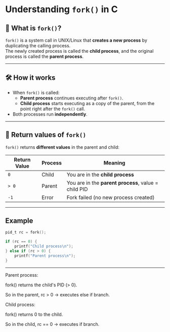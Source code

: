 # Understanding `fork()` in C

## 📌 What is `fork()`?
`fork()` is a system call in UNIX/Linux that **creates a new process** by duplicating the calling process.  
The newly created process is called the **child process**, and the original process is called the **parent process**.

---

## 🛠 How it works
- When `fork()` is called:
  - **Parent process** continues executing after `fork()`.
  - **Child process** starts executing as a copy of the parent, from the point right after the `fork()` call.
- Both processes run **independently**.

---

## 🔄 Return values of `fork()`
`fork()` returns **different values** in the parent and child:

| Return Value | Process       | Meaning                                           |
|--------------|--------------|---------------------------------------------------|
| `0`          | Child        | You are in the **child process**                  |
| `> 0`        | Parent       | You are in the **parent process**, value = child PID |
| `-1`         | Error        | Fork failed (no new process created)               |

---
## Example
```C
pid_t rc = fork();

if (rc == 0) {
    printf("Child process\n");
} else if (rc > 0) {
    printf("Parent process\n");
}
```
---
Parent process:

fork() returns the child's PID (> 0).

So in the parent, rc > 0 → executes else if branch.

Child process:

fork() returns 0 to the child.

So in the child, rc == 0 → executes if branch.

